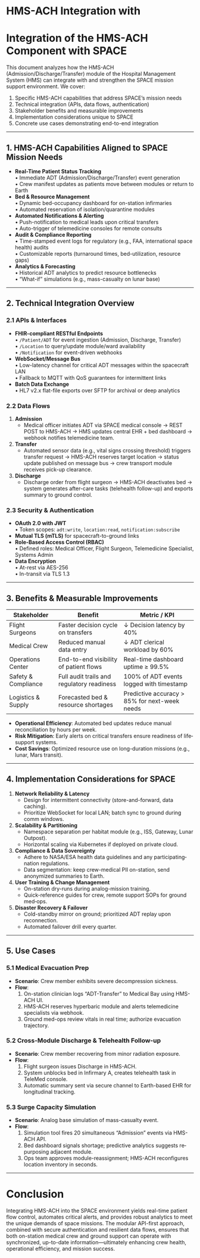 # HMS-ACH Integration with 

# Integration of the HMS-ACH Component with SPACE

This document analyzes how the HMS-ACH (Admission/Discharge/Transfer) module of the Hospital Management System (HMS) can integrate with and strengthen the SPACE mission support environment. We cover:

1. Specific HMS-ACH capabilities that address SPACE’s mission needs  
2. Technical integration (APIs, data flows, authentication)  
3. Stakeholder benefits and measurable improvements  
4. Implementation considerations unique to SPACE  
5. Concrete use cases demonstrating end-to-end integration  

---

## 1. HMS-ACH Capabilities Aligned to SPACE Mission Needs

- **Real-Time Patient Status Tracking**  
  • Immediate ADT (Admission/Discharge/Transfer) event generation  
  • Crew manifest updates as patients move between modules or return to Earth  
- **Bed & Resource Management**  
  • Dynamic bed-occupancy dashboard for on-station infirmaries  
  • Automated reservation of isolation/quarantine modules  
- **Automated Notifications & Alerting**  
  • Push-notification to medical leads upon critical transfers  
  • Auto-trigger of telemedicine consoles for remote consults  
- **Audit & Compliance Reporting**  
  • Time-stamped event logs for regulatory (e.g., FAA, international space health) audits  
  • Customizable reports (turnaround times, bed-utilization, resource gaps)  
- **Analytics & Forecasting**  
  • Historical ADT analytics to predict resource bottlenecks  
  • “What-if” simulations (e.g., mass-casualty on lunar base)  

---

## 2. Technical Integration Overview

### 2.1 APIs & Interfaces
- **FHIR-compliant RESTful Endpoints**  
  • `/Patient/ADT` for event ingestion (Admission, Discharge, Transfer)  
  • `/Location` to query/update module/ward availability  
  • `/Notification` for event-driven webhooks  
- **WebSocket/Message Bus**  
  • Low-latency channel for critical ADT messages within the spacecraft LAN  
  • Fallback to MQTT with QoS guarantees for intermittent links  
- **Batch Data Exchange**  
  • HL7 v2.x flat-file exports over SFTP for archival or deep analytics  

### 2.2 Data Flows
1. **Admission**  
   - Medical officer initiates ADT via SPACE medical console → REST POST to HMS-ACH → HMS updates central EHR + bed dashboard → webhook notifies telemedicine team.  
2. **Transfer**  
   - Automated sensor data (e.g., vital signs crossing threshold) triggers transfer request → HMS-ACH reserves target location → status update published on message bus → crew transport module receives pick-up clearance.  
3. **Discharge**  
   - Discharge order from flight surgeon → HMS-ACH deactivates bed → system generates after-care tasks (telehealth follow-up) and exports summary to ground control.  

### 2.3 Security & Authentication
- **OAuth 2.0 with JWT**  
  • Token scopes: `adt:write`, `location:read`, `notification:subscribe`  
- **Mutual TLS (mTLS)** for spacecraft-to-ground links  
- **Role-Based Access Control (RBAC)**  
  • Defined roles: Medical Officer, Flight Surgeon, Telemedicine Specialist, Systems Admin  
- **Data Encryption**  
  • At-rest via AES-256  
  • In-transit via TLS 1.3  

---

## 3. Benefits & Measurable Improvements

| Stakeholder        | Benefit                                   | Metric / KPI                                 |
|--------------------|-------------------------------------------|-----------------------------------------------|
| Flight Surgeons    | Faster decision cycle on transfers        | ↓ Decision latency by 40%                     |
| Medical Crew       | Reduced manual data entry                 | ↓ ADT clerical workload by 60%                |
| Operations Center  | End-to-end visibility of patient flows    | Real-time dashboard uptime ≥ 99.5%            |
| Safety & Compliance| Full audit trails and regulatory readiness| 100% of ADT events logged with timestamp      |
| Logistics & Supply | Forecasted bed & resource shortages       | Predictive accuracy > 85% for next-week needs |

- **Operational Efficiency**: Automated bed updates reduce manual reconciliation by hours per week.  
- **Risk Mitigation**: Early alerts on critical transfers ensure readiness of life‐support systems.  
- **Cost Savings**: Optimized resource use on long-duration missions (e.g., lunar, Mars transit).  

---

## 4. Implementation Considerations for SPACE

1. **Network Reliability & Latency**  
   - Design for intermittent connectivity (store-and-forward, data caching).  
   - Prioritize WebSocket for local LAN; batch sync to ground during comm windows.
2. **Scalability & Partitioning**  
   - Namespace separation per habitat module (e.g., ISS, Gateway, Lunar Outpost).  
   - Horizontal scaling via Kubernetes if deployed on private cloud.
3. **Compliance & Data Sovereignty**  
   - Adhere to NASA/ESA health data guidelines and any participating‐nation regulations.  
   - Data segmentation: keep crew-medical PII on-station, send anonymized summaries to Earth.
4. **User Training & Change Management**  
   - On-station dry-runs during analog-mission training.  
   - Quick-reference guides for crew, remote support SOPs for ground med‐ops.
5. **Disaster Recovery & Failover**  
   - Cold-standby mirror on ground; prioritized ADT replay upon reconnection.  
   - Automated failover drill every quarter.

---

## 5. Use Cases

### 5.1 Medical Evacuation Prep
- **Scenario**: Crew member exhibits severe decompression sickness.  
- **Flow**:  
  1. On-station clinician logs “ADT-Transfer” to Medical Bay using HMS-ACH UI.  
  2. HMS-ACH reserves hyperbaric module and alerts telemedicine specialists via webhook.  
  3. Ground med-ops review vitals in real time; authorize evacuation trajectory.  

### 5.2 Cross-Module Discharge & Telehealth Follow-up
- **Scenario**: Crew member recovering from minor radiation exposure.  
- **Flow**:  
  1. Flight surgeon issues Discharge in HMS-ACH.  
  2. System unblocks bed in Infirmary A, creates telehealth task in TeleMed console.  
  3. Automatic summary sent via secure channel to Earth-based EHR for longitudinal tracking.

### 5.3 Surge Capacity Simulation
- **Scenario**: Analog base simulation of mass-casualty event.  
- **Flow**:  
  1. Simulation tool fires 20 simultaneous “Admission” events via HMS-ACH API.  
  2. Bed dashboard signals shortage; predictive analytics suggests re‐purposing adjacent module.  
  3. Ops team approves module-reassignment; HMS-ACH reconfigures location inventory in seconds.

---

# Conclusion
Integrating HMS-ACH into the SPACE environment yields real-time patient flow control, automates critical alerts, and provides robust analytics to meet the unique demands of space missions. The modular API-first approach, combined with secure authentication and resilient data flows, ensures that both on-station medical crew and ground support can operate with synchronized, up-to-date information—ultimately enhancing crew health, operational efficiency, and mission success.